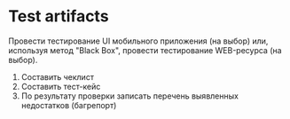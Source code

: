 # Test artifacts

Провести тестирование UI мобильного приложения (на выбор) или, используя метод "Black Box", провести тестирование WEB-ресурса (на выбор).

1. Составить чеклист
2. Составить тест-кейс
3. По результату проверки записать перечень выявленных недостатков (багрепорт)
